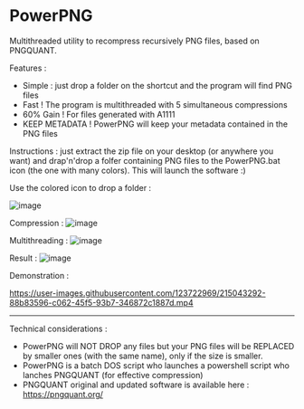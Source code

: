 # PowerPNG
Multithreaded utility to recompress recursively PNG files, based on PNGQUANT.

Features : 
- Simple : just drop a folder on the shortcut and the program will find PNG files
- Fast ! The program is multithreaded with 5 simultaneous compressions
- 60% Gain ! For files generated with A1111
- KEEP METADATA ! PowerPNG will keep your metadata contained in the PNG files

Instructions : just extract the zip file on your desktop (or anywhere you want) and drap'n'drop a folfer containing PNG files to the PowerPNG.bat icon (the one with many colors). This will launch the software :)

Use the colored icon to drop a folder :

![image](https://user-images.githubusercontent.com/123722969/215035359-df3cfb73-8096-4f2d-b28e-ed1519fc7aa6.png)

Compression :
![image](https://user-images.githubusercontent.com/123722969/215035494-bf532451-8c37-4e51-af80-b76365e83c06.png)

Multithreading :
![image](https://user-images.githubusercontent.com/123722969/215035561-9695204a-c11e-4dcb-8bbe-3f49ace55830.png)

Result :
![image](https://user-images.githubusercontent.com/123722969/215036264-ca410a67-4ee0-456e-8cf9-161824b06ced.png)


Demonstration : 

https://user-images.githubusercontent.com/123722969/215043292-88b83596-c062-45f5-93b7-346872c1887d.mp4



<hr>

Technical considerations :
- PowerPNG will NOT DROP any files but your PNG files will be REPLACED by smaller ones (with the same name), only if the size is smaller.
- PowerPNG is a batch DOS script who launches a powershell script who lanches PNGQUANT (for effective compression)
- PNGQUANT original and updated software is available here : https://pngquant.org/
